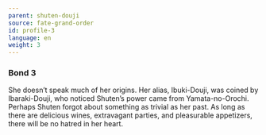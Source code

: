 ```yaml
---
parent: shuten-douji
source: fate-grand-order
id: profile-3
language: en
weight: 3
---
```


### Bond 3

She doesn’t speak much of her origins.
Her alias, Ibuki-Douji, was coined by Ibaraki-Douji, who noticed Shuten’s power came from Yamata-no-Orochi.
Perhaps Shuten forgot about something as trivial as her past.
As long as there are delicious wines, extravagant parties, and pleasurable appetizers, there will be no hatred in her heart.
